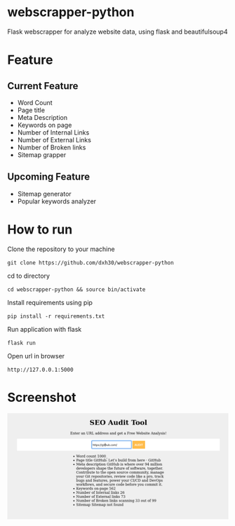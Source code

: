# webscrapper-python
Flask webscrapper for analyze website data, using flask and beautifulsoup4

# Feature
## Current Feature
- Word Count
- Page title
- Meta Description
- Keywords on page
- Number of Internal Links
- Number of External Links
- Number of Broken links
- Sitemap grapper

## Upcoming Feature
- Sitemap generator
- Popular keywords analyzer

# How to run
Clone the repository to your machine
```
git clone https://github.com/dxh30/webscrapper-python
```
cd to directory
```
cd webscrapper-python && source bin/activate
```
Install requirements using pip
```
pip install -r requirements.txt
```
Run application with flask
```
flask run
```
Open url in browser
```
http://127.0.0.1:5000
```
# Screenshot
![Screenshot of scanning process](./screenshot.png)
